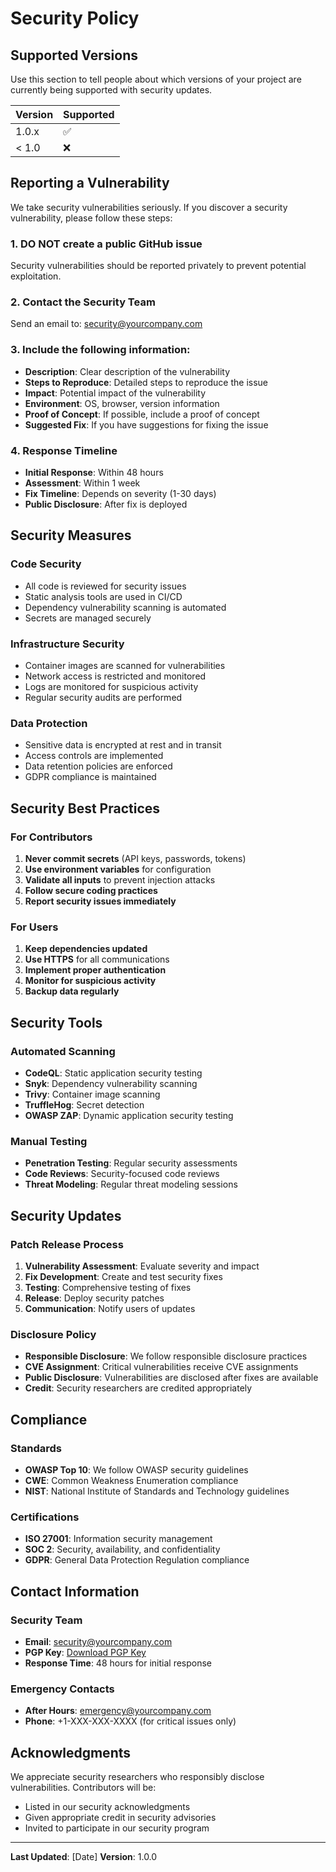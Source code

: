 # Security Policy

## Supported Versions

Use this section to tell people about which versions of your project are currently being supported with security updates.

| Version | Supported          |
| ------- | ------------------ |
| 1.0.x   | :white_check_mark: |
| < 1.0   | :x:                |

## Reporting a Vulnerability

We take security vulnerabilities seriously. If you discover a security vulnerability, please follow these steps:

### 1. **DO NOT** create a public GitHub issue
Security vulnerabilities should be reported privately to prevent potential exploitation.

### 2. Contact the Security Team
Send an email to: [security@yourcompany.com](mailto:security@yourcompany.com)

### 3. Include the following information:
- **Description**: Clear description of the vulnerability
- **Steps to Reproduce**: Detailed steps to reproduce the issue
- **Impact**: Potential impact of the vulnerability
- **Environment**: OS, browser, version information
- **Proof of Concept**: If possible, include a proof of concept
- **Suggested Fix**: If you have suggestions for fixing the issue

### 4. Response Timeline
- **Initial Response**: Within 48 hours
- **Assessment**: Within 1 week
- **Fix Timeline**: Depends on severity (1-30 days)
- **Public Disclosure**: After fix is deployed

## Security Measures

### Code Security
- All code is reviewed for security issues
- Static analysis tools are used in CI/CD
- Dependency vulnerability scanning is automated
- Secrets are managed securely

### Infrastructure Security
- Container images are scanned for vulnerabilities
- Network access is restricted and monitored
- Logs are monitored for suspicious activity
- Regular security audits are performed

### Data Protection
- Sensitive data is encrypted at rest and in transit
- Access controls are implemented
- Data retention policies are enforced
- GDPR compliance is maintained

## Security Best Practices

### For Contributors
1. **Never commit secrets** (API keys, passwords, tokens)
2. **Use environment variables** for configuration
3. **Validate all inputs** to prevent injection attacks
4. **Follow secure coding practices**
5. **Report security issues immediately**

### For Users
1. **Keep dependencies updated**
2. **Use HTTPS** for all communications
3. **Implement proper authentication**
4. **Monitor for suspicious activity**
5. **Backup data regularly**

## Security Tools

### Automated Scanning
- **CodeQL**: Static application security testing
- **Snyk**: Dependency vulnerability scanning
- **Trivy**: Container image scanning
- **TruffleHog**: Secret detection
- **OWASP ZAP**: Dynamic application security testing

### Manual Testing
- **Penetration Testing**: Regular security assessments
- **Code Reviews**: Security-focused code reviews
- **Threat Modeling**: Regular threat modeling sessions

## Security Updates

### Patch Release Process
1. **Vulnerability Assessment**: Evaluate severity and impact
2. **Fix Development**: Create and test security fixes
3. **Testing**: Comprehensive testing of fixes
4. **Release**: Deploy security patches
5. **Communication**: Notify users of updates

### Disclosure Policy
- **Responsible Disclosure**: We follow responsible disclosure practices
- **CVE Assignment**: Critical vulnerabilities receive CVE assignments
- **Public Disclosure**: Vulnerabilities are disclosed after fixes are available
- **Credit**: Security researchers are credited appropriately

## Compliance

### Standards
- **OWASP Top 10**: We follow OWASP security guidelines
- **CWE**: Common Weakness Enumeration compliance
- **NIST**: National Institute of Standards and Technology guidelines

### Certifications
- **ISO 27001**: Information security management
- **SOC 2**: Security, availability, and confidentiality
- **GDPR**: General Data Protection Regulation compliance

## Contact Information

### Security Team
- **Email**: [security@yourcompany.com](mailto:security@yourcompany.com)
- **PGP Key**: [Download PGP Key](link-to-pgp-key)
- **Response Time**: 48 hours for initial response

### Emergency Contacts
- **After Hours**: [emergency@yourcompany.com](mailto:emergency@yourcompany.com)
- **Phone**: +1-XXX-XXX-XXXX (for critical issues only)

## Acknowledgments

We appreciate security researchers who responsibly disclose vulnerabilities. Contributors will be:
- Listed in our security acknowledgments
- Given appropriate credit in security advisories
- Invited to participate in our security program

---

**Last Updated**: [Date]
**Version**: 1.0.0 